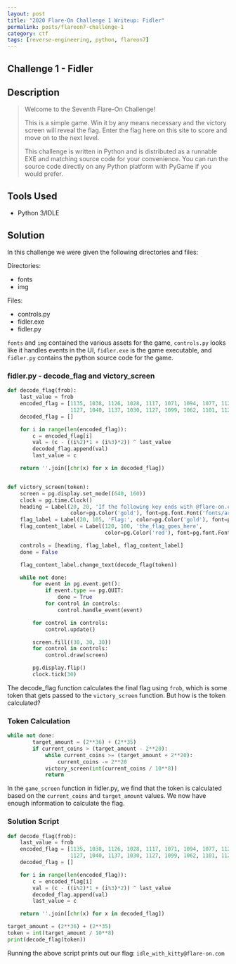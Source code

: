 ```yaml
---
layout: post
title: "2020 Flare-On Challenge 1 Writeup: Fidler"
permalink: posts/flareon7-challenge-1
category: ctf
tags: [reverse-engineering, python, flareon7]
---
```


## Challenge 1 - Fidler
## Description
> Welcome to the Seventh Flare-On Challenge!
>
>This is a simple game. Win it by any means necessary and the victory screen will reveal the flag. Enter the flag here on this site to score and move on to the next level.
>
>This challenge is written in Python and is distributed as a runnable EXE and matching source code for your convenience. You can run the source code directly on any Python platform with PyGame if you would prefer.

## Tools Used
- Python 3/IDLE

## Solution
In this challenge we were given the following directories and files:

Directories:
- fonts
- img

Files: 
- controls.py
- fidler.exe
- fidler.py 

`fonts` and `img` contained the various assets for the game, `controls.py` looks like it handles events in the UI, `fidler.exe` is the game executable, and `fidler.py` contains the python source code for the game.

### fidler.py - decode_flag and victory_screen
```python
def decode_flag(frob):
    last_value = frob
    encoded_flag = [1135, 1038, 1126, 1028, 1117, 1071, 1094, 1077, 1121, 1087, 1110, 1092, 1072, 1095, 1090, 1027,
                    1127, 1040, 1137, 1030, 1127, 1099, 1062, 1101, 1123, 1027, 1136, 1054]
    decoded_flag = []

    for i in range(len(encoded_flag)):
        c = encoded_flag[i]
        val = (c - ((i%2)*1 + (i%3)*2)) ^ last_value
        decoded_flag.append(val)
        last_value = c

    return ''.join([chr(x) for x in decoded_flag])


def victory_screen(token):
    screen = pg.display.set_mode((640, 160))
    clock = pg.time.Clock()
    heading = Label(20, 20, 'If the following key ends with @flare-on.com you probably won!',
                    color=pg.Color('gold'), font=pg.font.Font('fonts/arial.ttf', 22))
    flag_label = Label(20, 105, 'Flag:', color=pg.Color('gold'), font=pg.font.Font('fonts/arial.ttf', 22))
    flag_content_label = Label(120, 100, 'the_flag_goes_here',
                               color=pg.Color('red'), font=pg.font.Font('fonts/arial.ttf', 32))

    controls = [heading, flag_label, flag_content_label]
    done = False

    flag_content_label.change_text(decode_flag(token))

    while not done:
        for event in pg.event.get():
            if event.type == pg.QUIT:
                done = True
            for control in controls:
                control.handle_event(event)

        for control in controls:
            control.update()

        screen.fill((30, 30, 30))
        for control in controls:
            control.draw(screen)

        pg.display.flip()
        clock.tick(30)
```
The decode_flag function calculates the final flag using `frob`, which is some token that gets passed to the `victory_screen` function. But how is the token calculated?

### Token Calculation
```python
while not done:
        target_amount = (2**36) + (2**35)
        if current_coins > (target_amount - 2**20):
            while current_coins >= (target_amount + 2**20):
                current_coins -= 2**20
            victory_screen(int(current_coins / 10**8))
            return
```
In the `game_screen` function in fidler.py, we find that the token is calculated based on the `current_coins` and `target_amount` values. We now have enough information to calculate the flag.

### Solution Script
```python
def decode_flag(frob):
    last_value = frob
    encoded_flag = [1135, 1038, 1126, 1028, 1117, 1071, 1094, 1077, 1121, 1087, 1110, 1092, 1072, 1095, 1090, 1027,
                    1127, 1040, 1137, 1030, 1127, 1099, 1062, 1101, 1123, 1027, 1136, 1054]
    decoded_flag = []

    for i in range(len(encoded_flag)):
        c = encoded_flag[i]
        val = (c - ((i%2)*1 + (i%3)*2)) ^ last_value
        decoded_flag.append(val)
        last_value = c

    return ''.join([chr(x) for x in decoded_flag])

target_amount = (2**36) + (2**35)
token = int(target_amount / 10**8)
print(decode_flag(token))
```
Running the above script prints out our flag: `idle_with_kitty@flare-on.com`


